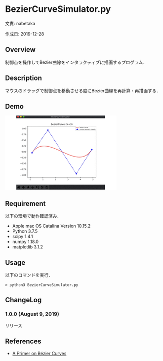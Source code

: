 # BezierCurveSimulator.py

文責: nabetaka

作成日: 2019-12-28

## Overview
制御点を操作してBezier曲線をインタラクティブに描画するプログラム．

## Description
マウスのドラッグで制御点を移動させる度にBezier曲線を再計算・再描画する．

## Demo

![Demo](Demo.gif)

## Requirement

以下の環境で動作確認済み．    

* Apple mac OS Catalina Version 10.15.2
* Python 3.7.5
* scipy 1.4.1
* numpy 1.18.0
* matplotlib 3.1.2

## Usage
以下のコマンドを実行．

```
> python3 BezierCurveSimulator.py
```

## ChangeLog

### 1.0.0 (August 9, 2019)

リリース

## References

- [A Primer on Bézier Curves](https://pomax.github.io/bezierinfo/)

